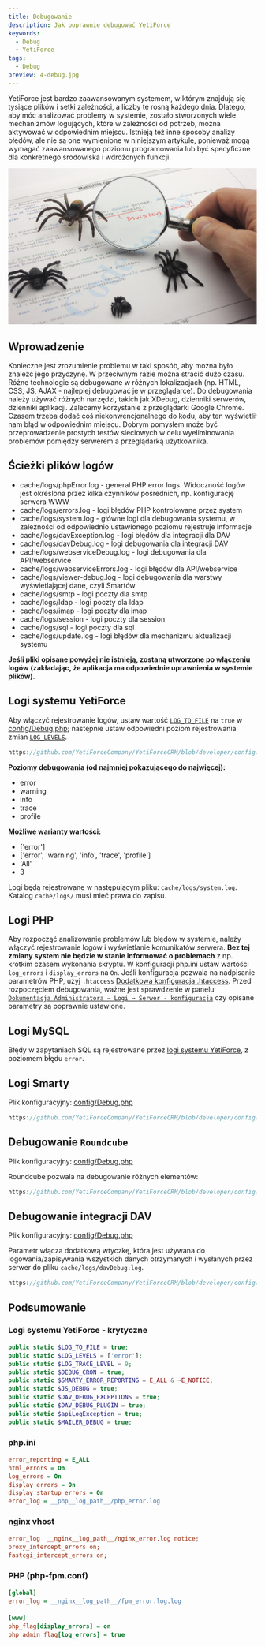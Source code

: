 ```yaml
---
title: Debugowanie
description: Jak poprawnie debugować YetiForce
keywords:
  - Debug
  - YetiForce
tags:
  - Debug
preview: 4-debug.jpg
---
```


YetiForce jest bardzo zaawansowanym systemem, w którym znajdują się tysiące plików i setki zależności, a liczby te rosną każdego dnia. Dlatego, aby móc analizować problemy w systemie, zostało stworzonych wiele mechanizmów logujących, które w zależności od potrzeb, można aktywować w odpowiednim miejscu. Istnieją też inne sposoby analizy błędów, ale nie są one wymienione w niniejszym artykule, ponieważ mogą wymagać zaawansowanego poziomu programowania lub być specyficzne dla konkretnego środowiska i wdrożonych funkcji.

![Debugowanie](4-debug.jpg)

## Wprowadzenie

Konieczne jest zrozumienie problemu w taki sposób, aby można było znaleźć jego przyczynę. W przeciwnym razie można stracić dużo czasu. Różne technologie są debugowane w różnych lokalizacjach (np. HTML, CSS, JS, AJAX - najlepiej debugować je w przeglądarce). Do debugowania należy używać różnych narzędzi, takich jak XDebug, dzienniki serwerów, dzienniki aplikacji. Zalecamy korzystanie z przeglądarki Google Chrome. Czasem trzeba dodać coś niekonwencjonalnego do kodu, aby ten wyświetlił nam błąd w odpowiednim miejscu. Dobrym pomysłem może być przeprowadzenie prostych testów sieciowych w celu wyeliminowania problemów pomiędzy serwerem a przeglądarką użytkownika.

## Ścieżki plików logów

- cache/logs/phpError.log - general PHP error logs. Widoczność logów jest określona przez kilka czynników pośrednich, np. konfigurację serwera WWW
- cache/logs/errors.log - logi błędów PHP kontrolowane przez system
- cache/logs/system.log - główne logi dla debugowania systemu, w zależności od odpowiednio ustawionego poziomu rejestruje informacje
- cache/logs/davException.log - logi błędów dla integracji dla DAV
- cache/logs/davDebug.log - logi debugowania dla integracji DAV
- cache/logs/webserviceDebug.log - logi debugowania dla API/webservice
- cache/logs/webserviceErrors.log - logi błędów dla API/webservice
- cache/logs/viewer-debug.log - logi debugowania dla warstwy wyświetlającej dane, czyli Smartów
- cache/logs/smtp - logi poczty dla smtp
- cache/logs/ldap - logi poczty dla ldap
- cache/logs/imap - logi poczty dla imap
- cache/logs/session - logi poczty dla session
- cache/logs/sql - logi poczty dla sql
- cache/logs/update.log - logi błędów dla mechanizmu aktualizacji systemu

**Jeśli pliki opisane powyżej nie istnieją, zostaną utworzone po włączeniu logów (zakładając, że aplikacja ma odpowiednie uprawnienia w systemie plików).**

## Logi systemu YetiForce

Aby włączyć rejestrowanie logów, ustaw wartość [`LOG_TO_FILE`](https://doc.yetiforce.com/code/classes/Config-Debug.html#property_LOG_TO_FILE) na `true` w [config/Debug.php](https://github.com/YetiForceCompany/YetiForceCRM/blob/developer/config/Debug.php); następnie ustaw odpowiedni poziom rejestrowania zmian [`LOG_LEVELS`](https://doc.yetiforce.com/code/classes/Config-Debug.html#property_LOG_LEVELS).

```php reference
https://github.com/YetiForceCompany/YetiForceCRM/blob/developer/config/Debug.php#L20-L27
```

**Poziomy debugowania (od najmniej pokazującego do najwięcej):**

- error
- warning
- info
- trace
- profile

**Możliwe warianty wartości:**

- ['error']
- ['error', 'warning', 'info', 'trace', 'profile']
- 'All'
- 3

Logi będą rejestrowane w następującym pliku: `cache/logs/system.log`. Katalog `cache/logs/` musi mieć prawa do zapisu.

## Logi PHP

Aby rozpocząć analizowanie problemów lub błędów w systemie, należy włączyć rejestrowanie logów i wyświetlanie komunikatów serwera. **Bez tej zmiany system nie będzie w stanie informować o problemach** z np. krótkim czasem wykonania skryptu. W konfiguracji php.ini ustaw wartości `log_errors` i `display_errors` na `On`. Jeśli konfiguracja pozwala na nadpisanie parametrów PHP, użyj `.htaccess` [Dodatkowa konfiguracja .htaccess](/pl/introduction/requirements/#additional-configuration-using-htaccess). Przed rozpoczęciem debugowania, ważne jest sprawdzenie w panelu [`Dokumentacja Administratora → Logi → Serwer - konfiguracja`](/administrator-guides/logs/server-configuration) czy opisane parametry są poprawnie ustawione.

## Logi MySQL

Błędy w zapytaniach SQL są rejestrowane przez [logi systemu YetiForce](#yetiforce-system-logs), z poziomem błędu `error`.

## Logi Smarty

Plik konfiguracyjny: [config/Debug.php](https://github.com/YetiForceCompany/YetiForceCRM/blob/developer/config/Debug.php)

```php reference
https://github.com/YetiForceCompany/YetiForceCRM/blob/developer/config/Debug.php#L71-L75
```

## Debugowanie `Roundcube`

Plik konfiguracyjny: [config/Debug.php](https://github.com/YetiForceCompany/YetiForceCRM/blob/developer/config/Debug.php)

Roundcube pozwala na debugowanie różnych elementów:

```php reference
https://github.com/YetiForceCompany/YetiForceCRM/blob/developer/config/Debug.php#L114-L145
```

## Debugowanie integracji DAV

Plik konfiguracyjny: [config/Debug.php](https://github.com/YetiForceCompany/YetiForceCRM/blob/developer/config/Debug.php)

Parametr włącza dodatkową wtyczkę, która jest używana do logowania/zapisywania wszystkich danych otrzymanych i wysłanych przez serwer do pliku `cache/logs/davDebug.log`.

```php reference
https://github.com/YetiForceCompany/YetiForceCRM/blob/developer/config/Debug.php#L105-L109
```

## Podsumowanie

### Logi systemu YetiForce - krytyczne

```php
public static $LOG_TO_FILE = true;
public static $LOG_LEVELS = ['error'];
public static $LOG_TRACE_LEVEL = 9;
public static $DEBUG_CRON = true;
public static $SMARTY_ERROR_REPORTING = E_ALL & ~E_NOTICE;
public static $JS_DEBUG = true;
public static $DAV_DEBUG_EXCEPTIONS = true;
public static $DAV_DEBUG_PLUGIN = true;
public static $apiLogException = true;
public static $MAILER_DEBUG = true;
```

### php.ini

```ini
error_reporting = E_ALL
html_errors = On
log_errors = On
display_errors = On
display_startup_errors = On
error_log = __php__log_path__/php_error.log
```

### nginx vhost

```ini
error_log  __nginx__log_path__/nginx_error.log notice;
proxy_intercept_errors on;
fastcgi_intercept_errors on;
```

### PHP (php-fpm.conf)

```ini
[global]
error_log = __nginx__log_path__/fpm_error.log.log

[www]
php_flag[display_errors] = on
php_admin_flag[log_errors] = true
```
